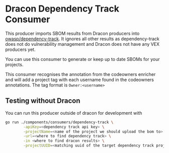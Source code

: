 # Dracon Dependency Track Consumer

This producer imports SBOM results from Dracon producers into
[owasp/dependency-track](https://owasp.org/www-project-dependency-track/).
It ignores all other results as dependency-track does not do vulnerability
management and Dracon does not have any VEX producers yet.

You can use this consumer to generate or keep up to date SBOMs for
your projects.

This consumer recognises the annotation from the codeowners enricher and will
add a project tag with each username found in the codeowners annotations.
The tag format is `Owner:<username>`

## Testing without Dracon

You can run this producer outside of dracon for development with

```bash
go run ./components/consumers/dependency-track \
        -apiKey=<dependency track api key> \
        -projectName=<name of the project we should upload the bom to> \
        -url=<where to find dependency track> \
        -in <where to find dracon results> \
        -projectUUID=<matching uuid of the target dependency track project>
```
